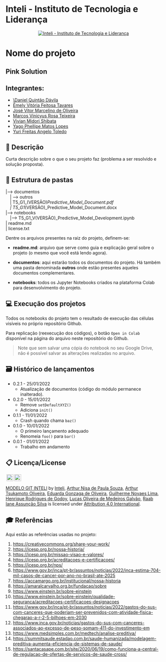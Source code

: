 # Inteli - Instituto de Tecnologia e Liderança 

<p align="center">
<a href= "https://www.inteli.edu.br/"><img src="https://www.inteli.edu.br/wp-content/uploads/2021/08/20172028/marca_1-2.png" alt="Inteli - Instituto de Tecnologia e Liderança" border="0"></a>
</p>

# Nome do projeto

## Pink Solution

## Integrantes: 
- <a href="">\Daniel Quintão Dávila</a>
- <a href="https://www.linkedin.com/in/emely-tavares-3575ba24a">Émely Vitória Feitosa Tavares</a>
- <a href="https://www.linkedin.com/in/jos%C3%A9-vitor-marcelino-4165ba24a">José Vitor Marcelino de Oliveira</a> 
- <a href="https://www.linkedin.com/in/marcos-teixeira-37676a24a">Marcos Vinicyus Rosa Teixeira</a> 
- <a href="https://www.linkedin.com/in/vivian-shibata-311818252">Vivian Midori Shibata</a>
- <a href="https://www.linkedin.com/in/yago-phellipe">Yago Phellipe Matos Lopes</a> 
- <a href="https://www.linkedin.com/in/yuri-toledo-964123230">Yuri Freitas Angelo Toledo</a>

## 📝 Descrição

Curta descrição sobre o que o seu projeto faz (problema a ser resolvido e solução proposta).

## 📁 Estrutura de pastas

|--> documentos<br>
  &emsp;| --> outros <br>
  &emsp;| T5_G1_(VERSÃO)_Predictive_Model_Document.pdf<br>
  &emsp;| T5_G1_(VERSÃO)_Predictive_Model_Document.docx<br>
|--> notebooks<br>
  &emsp;|--> T5_G1_V(VERSÃO)_Predictive_Model_Development.ipynb<br>
| readme.md<br>
| license.txt

Dentre os arquivos presentes na raiz do projeto, definem-se:

- <b>readme.md</b>: arquivo que serve como guia e explicação geral sobre o projeto (o mesmo que você está lendo agora).

- <b>documentos</b>: aqui estarão todos os documentos do projeto. Há também uma pasta denominada <b>outros</b> onde estão presentes aqueles documentos complementares.

- <b>notebooks</b>: todos os Jupyter Notebooks criados na plataforma Colab para desenvolvimento do projeto.

## 💻 Execução dos projetos

Todos os notebooks do projeto tem o resultado de execução das células visíveis no próprio repositório Github.

Para replicação (reexecução dos códigos), o botão `Open in Colab` disponível na página do arquivo neste repositório do Github.
> Note que sem salvar uma cópia do notebook no seu Google Drive, não é possível salvar as alterações realizadas no arquivo.

## 🗃 Histórico de lançamentos

* 0.2.1 - 25/01/2022
    * Atualização de documentos (código do módulo permanece inalterado).
* 0.2.0 - 15/01/2022
    * Remove `setDefaultXYZ()`
    * Adiciona `init()`
* 0.1.1 - 11/01/2022
    * Crash quando chama `baz()`
* 0.1.0 - 10/01/2022
    * O primeiro lançamento adequado
    * Renomeia `foo()` para `bar()`
* 0.0.1 - 01/01/2022
    * Trabalho em andamento

## 📋 Licença/License

<img style="height:22px!important;margin-left:3px;vertical-align:text-bottom;" src="https://mirrors.creativecommons.org/presskit/icons/cc.svg?ref=chooser-v1"><img style="height:22px!important;margin-left:3px;vertical-align:text-bottom;" src="https://mirrors.creativecommons.org/presskit/icons/by.svg?ref=chooser-v1"><p xmlns:cc="http://creativecommons.org/ns#" xmlns:dct="http://purl.org/dc/terms/"><a property="dct:title" rel="cc:attributionURL" href="https://github.com/Spidus/Teste_Final_1">MODELO GIT INTELI</a> by <a rel="cc:attributionURL dct:creator" property="cc:attributionName" href="https://www.inteli.edu.br/">Inteli</a>, <a href="https://www.linkedin.com/in/arthur-nisa-de-paula-932746252/">Arthur Nisa de Paula Souza</a>, <a href="https://www.linkedin.com/in/arthur-tsukamoto/">Arthur Tsukamoto Oliveira</a>, <a href="">Eduarda Gonzaga de Oliveira</a>, <a href="https://www.linkedin.com/in/guilherme-novaes-lima/">Guilherme Novaes Lima</a>, <a href="">Henrique Rodrigues de Godoy</a>, <a href="">Lucas Oliveira de Medeiros Galvão</a>, <a href="">Raab Iane Assunção Silva</a> is licensed under <a href="http://creativecommons.org/licenses/by/4.0/?ref=chooser-v1" target="_blank" rel="license noopener noreferrer" style="display:inline-block;">Attribution 4.0 International</a>.</p>

## 🎓 Referências

Aqui estão as referências usadas no projeto:

1. <https://creativecommons.org/share-your-work/>
2. <https://icesp.org.br/nossa-historia/>
3. <https://icesp.org.br/missao-visao-e-valores/>
4. <https://icesp.org.br/acreditacoes-e-certificacoes/>
5. <https://icesp.org.br/nps/>
6. <https://www.gov.br/inca/pt-br/assuntos/noticias/2022/inca-estima-704-mil-casos-de-cancer-por-ano-no-brasil-ate-2025>
7. <https://accamargo.org.br/institucional/nossa-historia>
8. <https://amaralcarvalho.org.br/fundacao/sobre>
9. <https://www.einstein.br/sobre-einstein>
10. <https://www.einstein.br/sobre-einstein/qualidade-seguranca/acreditacoes-certificacoes-designacoes>
11. <https://www.gov.br/inca/pt-br/assuntos/noticias/2022/gastos-do-sus-com-canceres-que-poderiam-ser-prevenidos-com-atividade-fisica-chegarao-a-r-2-5-bilhoes-em-2030>
12. <https://www.inca.gov.br/noticias/gastos-do-sus-com-canceres-associados-ao-excesso-de-peso-somam-411-do-investimento-em>
13. <https://www.medsimples.com.br/medtech/analise-preditiva/>
14. <https://summitsaude.estadao.com.br/saude-humanizada/modelagem-preditiva-aumenta-eficiencia-de-sistemas-de-saude/>
15. <https://santacasape.com.br/site/2020/06/19/como-funciona-a-central-de-regulacao-de-ofertas-de-servicos-de-saude-cross/>
